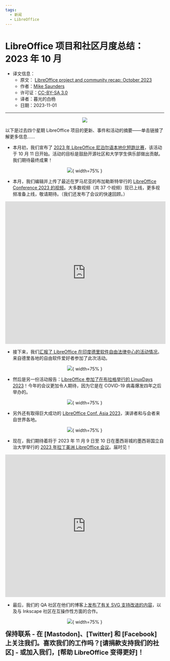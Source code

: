 ```yaml
---
tags:
  - 新闻
  - LibreOffice
---
```


# LibreOffice 项目和社区月度总结：2023 年 10 月

- 译文信息：
    - 原文： [LibreOffice project and community recap: October 2023](https://blog.documentfoundation.org/blog/2023/10/31/libreoffice-project-and-community-recap-october-2023/)
    - 作者：[Mike Saunders](https://blog.documentfoundation.org/blog/author/mikesaunders/)
    - 许可证：[CC-BY-SA 3.0](https://creativecommons.org/licenses/by-sa/3.0/)
    - 译者：暮光的白杨
    - 日期：2023-11-01

---

<center>

![](./images/2023-10/tdf/monthly_recap_oct_2023.jpg)

</center>

以下是过去四个星期 LibreOffice 项目的更新、事件和活动的摘要——单击链接了解更多信息……

- 本月初，我们宣布了 [2023 年 LibreOffice 尼泊尔语本地化短跑比赛]，该活动于 10 月 11 日开始。活动的目标是鼓励开源社区和大学学生俱乐部做出贡献。我们期待最终成果！

<center>

![](./images/2023-10/tdf/major.jpg){ width=75% }

</center>

[2023 年 LibreOffice 尼泊尔语本地化短跑比赛]: https://blog.documentfoundation.org/blog/2023/10/06/libreoffice-nepali-localization-sprint/

- 本月，我们编辑并上传了最近在罗马尼亚的布加勒斯特举行的 [LibreOffice Conference 2023 的视频]。大多数视频（共 37 个视频）现已上线，更多视频准备上线，敬请期待。（我们还发布了会议的快速回顾。）

[LibreOffice Conference 2023 的视频]: https://blog.documentfoundation.org/blog/2023/10/08/first-batch-of-videos-from-the-libreoffice-conference-2023/

<iframe width="508" height="450" src="https://www.youtube.com/embed/O0nwnsRRZJY?list=PL0pdzjvYW9REpoqsxpmA4yxAHVU-Z2f9U" title="Opening session - LibreOffice Conference 2023" frameborder="0" allow="accelerometer; autoplay; clipboard-write; encrypted-media; gyroscope; picture-in-picture; web-share" allowfullscreen></iframe>

- 接下来，我们[汇报了 LibreOffice 在印度德里软件自由法律中心的活动情况]。来自德里各地的自由软件爱好者参加了此次活动。

[汇报了 LibreOffice 在印度德里软件自由法律中心的活动情况]: https://blog.documentfoundation.org/blog/2023/10/12/libreoffice-at-the-software-freedom-law-centre-in-india/

<center>

![](./images/2023-10/tdf/sflc-1.jpg){ width=75% }

</center>

- 然后是另一份活动报告：[LibreOffice 参加了在布拉格举行的 LinuxDays 2023]！今年的会议更加令人期待，因为它是在 COVID-19 病毒爆发四年之后举办的。

[LibreOffice 参加了在布拉格举行的 LinuxDays 2023]: https://blog.documentfoundation.org/blog/2023/10/16/libreoffice-at-linuxdays-2023-in-prague/

<center>

![](./images/2023-10/tdf/linuxdays_3.jpg){ width=75% }

</center>

- 另外还有取得巨大成功的 [LibreOffice Conf. Asia 2023]，演讲者和与会者来自世界各地。

[LibreOffice Conf. Asia 2023]: https://blog.documentfoundation.org/blog/2023/10/23/libreoffice-conf-asia-2023-report-and-summary/

<center>

![](./images/2023-10/tdf/Asia_Conference_2023_group_photo.jpg){ width=75% }

</center>

- 现在，我们期待着将于 2023 年 11 月 9 日至 10 日在墨西哥城的墨西哥国立自治大学举行的 [2023 年拉丁美洲 LibreOffice 会议]。届时见！

<iframe width="508" height="450" src="https://www.youtube.com/embed/1-rASEYjYiE" title="IV Congreso Latinoamericano de LibreOffice 2023" frameborder="0" allow="accelerometer; autoplay; clipboard-write; encrypted-media; gyroscope; picture-in-picture; web-share" allowfullscreen></iframe>

[2023 年拉丁美洲 LibreOffice 会议]: https://blog.documentfoundation.org/blog/2023/10/26/join-us-in-mexico-city-for-the-latin-america-libreoffice-conference-2023/

- 最后，我们的 QA 社区在他们的博客上[发布了有关 SVG 支持改进的内容]，以及与 Inkscape 社区在互操作性方面的合作。

[发布了有关 SVG 支持改进的内容]: https://qa.blog.documentfoundation.org/2023/10/30/qa-weekly-focus-svg/

<center>

![](./images/2023-10/tdf/fixes-per-version.png){ width=75% }

</center>

<span style="font-weight:700;font-size:20px">
保持联系 - 在 [Mastodon]、[Twitter] 和 [Facebook] 上关注我们。喜欢我们的工作吗？[请捐款支持我们的社区] - 或加入我们，[帮助 LibreOffice 变得更好]！
</span>

[Mastodon]: https://fosstodon.org/@libreoffice
[Twitter]: https://twitter.com/libreoffice
[Facebook]: https://www.facebook.com/libreoffice.org
[请捐款支持我们的社区]: https://www.libreoffice.org/donate/
[帮助 LibreOffice 变得更好]: https://www.libreoffice.org/community/get-involved/